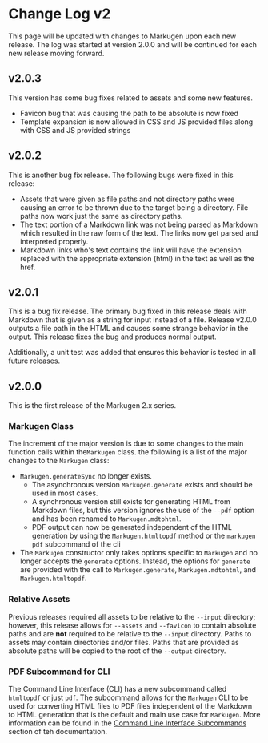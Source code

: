 # Change Log v2
This page will be updated with changes to Markugen upon each new release.
The log was started at version 2.0.0 and will be continued for each new release
moving forward.

## v2.0.3
This version has some bug fixes related to assets and some new features.

* Favicon bug that was causing the path to be absolute is now fixed
* Template expansion is now allowed in CSS and JS provided files along with 
  CSS and JS provided strings

## v2.0.2
This is another bug fix release. The following bugs were fixed in this release:

* Assets that were given as file paths and not directory paths were causing an
  error to be thrown due to the target being a directory. File paths now work
  just the same as directory paths.
* The text portion of a Markdown link was not being parsed as Markdown which
  resulted in the raw form of the text. The links now get parsed and
  interpreted properly.
* Markdown links who's text contains the link will have the extension replaced
  with the appropriate extension (html) in the text as well as the href.

## v2.0.1
This is a bug fix release. The primary bug fixed in this release deals with
Markdown that is given as a string for input instead of a file. Release
v2.0.0 outputs a file path in the HTML and causes some strange behavior in
the output. This release fixes the bug and produces normal output.

Additionally, a unit test was added that ensures this behavior is tested
in all future releases.

## v2.0.0
This is the first release of the Markugen 2.x series. 

### Markugen Class
The increment of the major version is due to some changes to the main 
function calls within the`Markugen` class. the following is a list of the 
major changes to the `Markugen` class:

* `Markugen.generateSync` no longer exists.
  * The asynchronous version `Markugen.generate` exists and should be used in
    most cases.
  * A synchronous version still exists for generating HTML from Markdown files,
    but this version ignores the use of the `--pdf` option and has been renamed
    to `Markugen.mdtohtml`.
  * PDF output can now be generated independent of the HTML generation by using
    the `Markugen.htmltopdf` method or the `markugen pdf` subcommand of the cli
* The `Markugen` constructor only takes options specific to `Markugen` and no
  longer accepts the `generate` options. Instead, the options for `generate`
  are provided with the call to `Markugen.generate`, `Markugen.mdtohtml`, and
  `Markugen.htmltopdf`.

### Relative Assets
Previous releases required all assets to be relative to the `--input` directory;
however, this release allows for `--assets` and `--favicon` to contain 
absolute paths and are **not** required to be relative to the `--input`
directory. Paths to assets may contain directories and/or files. Paths that
are provided as absolute paths will be copied to the root of the `--output`
directory.

### PDF Subcommand for CLI 
The Command Line Interface (CLI) has a new subcommand called `htmltopdf` or just
`pdf`. The subcommand allows for the `Markugen` CLI to be used for converting
HTML files to PDF files independent of the Markdown to HTML generation that is
the default and main use case for `Markugen`. More information can be found
in the 
[Command Line Interface Subcommands](./Command-Line-Interface.md#subcommands)
section of teh documentation.